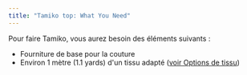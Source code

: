 ```yaml
---
title: "Tamiko top: What You Need"
---
```


Pour faire Tamiko, vous aurez besoin des éléments suivants :

- Fourniture de base pour la couture
- Environ 1 mètre (1.1 yards) d'un tissu adapté ([voir Options de tissu](/docs/patterns/tamiko/fabric))
